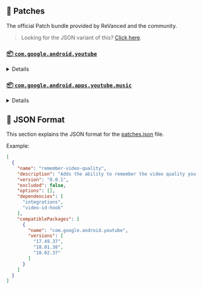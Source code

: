 ## 🧩 Patches

The official Patch bundle provided by ReVanced and the community.

> Looking for the JSON variant of this? [Click here](patches.json).

### [📦 `com.google.android.youtube`](https://play.google.com/store/apps/details?id=com.google.android.youtube)
<details>

| 💊 Patch | 📜 Description | 🏹 Target Version |
|:--------:|:--------------:|:-----------------:|
| `client-spoof` | Spoofs the YouTube client to prevent playback issues. | 18.02.37 |
| `custom-branding-icon-afn-blue` | Changes the YouTube launcher icon (Afn / Blue). | 18.02.37 |
| `custom-branding-icon-afn-red` | Changes the YouTube launcher icon (Afn / Red). | 18.02.37 |
| `custom-branding-icon-revancify` | Changes the YouTube launcher icon (Revancify). | 18.02.37 |
| `custom-branding-name` | Changes the YouTube launcher name to your choice (defaults to ReVanced Extended). | 18.02.37 |
| `custom-seekbar-color` | Change seekbar color in dark mode. | 18.02.37 |
| `custom-video-buffer` | Lets you change the buffers of videos. | 18.02.37 |
| `custom-video-speed` | Adds more video speed options. | 18.02.37 |
| `default-video-quality` | Adds ability to set default video quality settings. | 18.02.37 |
| `default-video-speed` | Adds ability to set default video speed settings. | 18.02.37 |
| `disable-haptic-feedback` | Disable haptic feedback when swiping. | 18.02.37 |
| `enable-external-browser` | Use an external browser to open the url. | 18.02.37 |
| `enable-minimized-playback` | Enables minimized and background playback. | 18.02.37 |
| `enable-old-layout` | Spoof the YouTube client version to use the old layout. | 18.02.37 |
| `enable-old-quality-layout` | Enables the original quality flyout menu. | 18.02.37 |
| `enable-open-links-directly` | Bypass URL redirects (youtube.com/redirect) when opening links in video descriptions. | 18.02.37 |
| `enable-seekbar-tapping` | Enables tap-to-seek on the seekbar of the video player. | 18.02.37 |
| `enable-tablet-miniplayer` | Enables the tablet mini player layout. | 18.02.37 |
| `enable-wide-searchbar` | Replaces the search icon with a wide search bar. This will hide the YouTube logo when active. | 18.02.37 |
| `force-premium-heading` | Forces premium heading on the home screen. | 18.02.37 |
| `header-switch` | Add switch to change header. | 18.02.37 |
| `hide-auto-captions` | Hide captions from being automatically enabled. | 18.02.37 |
| `hide-auto-player-popup-panels` | Hide automatic popup panels (playlist or live chat) on video player. | 18.02.37 |
| `hide-autoplay-button` | Hides the autoplay button in the video player. | 18.02.37 |
| `hide-button-container` | Adds options to hide action buttons under a video. | 18.02.37 |
| `hide-cast-button` | Hides the cast button in the video player. | 18.02.37 |
| `hide-channel-watermark` | Hides creator's watermarks on videos. | 18.02.37 |
| `hide-comment-component` | Adds options to hide comment component under a video. | 18.02.37 |
| `hide-create-button` | Hides the create button in the navigation bar. | 18.02.37 |
| `hide-crowdfunding-box` | Hides the crowdfunding box between the player and video description. | 18.02.37 |
| `hide-email-address` | Hides the email address in the account switcher. | 18.02.37 |
| `hide-endscreen-cards` | Hides the suggested video cards at the end of a video in fullscreen. | 18.02.37 |
| `hide-endscreen-overlay` | Hide endscreen overlay on swipe controls. | 18.02.37 |
| `hide-filmstrip-overlay` | Hide flimstrip overlay on swipe controls. | 18.02.37 |
| `hide-flyout-panel` | Adds options to hide player settings flyout panel. | 18.02.37 |
| `hide-fullscreen-buttoncontainer` | Hides the button containers in fullscreen. | 18.02.37 |
| `hide-general-ads` | Hooks the method which parses the bytes into a ComponentContext to filter components. | 18.02.37 |
| `hide-info-cards` | Hides info-cards in videos. | 18.02.37 |
| `hide-live-chat-button` | Hides the live chat button in the video player. | 18.02.37 |
| `hide-mix-playlists` | Removes mix playlists from home feed and video player. | 18.02.37 |
| `hide-next-prev-button` | Hides the next prev button in the player controller. | 18.02.37 |
| `hide-pip-notification` | Disable pip notification when you first launch pip mode. | 18.02.37 |
| `hide-player-captions-button` | Hides the captions button in the video player. | 18.02.37 |
| `hide-player-overlay-filter` | Remove the dark filter layer from the player's background. | 18.02.37 |
| `hide-shorts-button` | Hides the shorts button in the navigation bar. | 18.02.37 |
| `hide-shorts-component` | Hides other Shorts components. | 18.02.37 |
| `hide-snackbar` | Hides the snackbar action popup. | 18.02.37 |
| `hide-startup-shorts-player` | Disables playing YouTube Shorts when launching YouTube. | 18.02.37 |
| `hide-stories` | Hides YouTube Stories shelf on the feed. | 18.02.37 |
| `hide-suggested-actions` | Hide the suggested actions bar inside the player. | 18.02.37 |
| `hide-time-and-seekbar` | Hides progress bar and time counter on videos. | 18.02.37 |
| `hide-video-ads` | Removes ads in the video player. | 18.02.37 |
| `layout-switch` | Tricks the dpi to use some tablet/phone layouts. | 18.02.37 |
| `materialyou` | Enables MaterialYou theme for Android 12+ | 18.02.37 |
| `microg-support` | Allows YouTube ReVanced to run without root and under a different package name with Vanced MicroG. | 18.02.37 |
| `optimize-resource` | Removes duplicate resources and adds missing translation files from YouTube. | 18.02.37 |
| `overlay-buttons` | Add overlay buttons for ReVanced Extended. | 18.02.37 |
| `patch-options` | Create an options.toml file. | all |
| `remove-player-button-background` | Removes the background from the video player buttons. | 18.02.37 |
| `return-youtube-dislike` | Shows the dislike count of videos using the Return YouTube Dislike API. | 18.02.37 |
| `settings` | Applies mandatory patches to implement ReVanced settings into the application. | 18.02.37 |
| `sponsorblock` | Integrate SponsorBlock. | 18.02.37 |
| `swipe-controls` | Adds volume and brightness swipe controls. | 18.02.37 |
| `theme` | Applies a custom theme (default: amoled). | 18.02.37 |
| `translations` | Add Crowdin Translations | 18.02.37 |
</details>

### [📦 `com.google.android.apps.youtube.music`](https://play.google.com/store/apps/details?id=com.google.android.apps.youtube.music)
<details>

| 💊 Patch | 📜 Description | 🏹 Target Version |
|:--------:|:--------------:|:-----------------:|
| `background-play` | Enables playing music in the background. | all |
| `client-spoof-music` | Spoofs the YouTube Music client. | all |
| `custom-branding-music-red` | Changes the YouTube Music launcher icon to your choice (defaults to ReVanced Red). | all |
| `custom-branding-music-revancify` | Changes the YouTube Music launcher icon to your choice (Revancify). | all |
| `enable-black-navbar` | Sets the navigation bar color to black. | all |
| `enable-color-match-player` | Matches the fullscreen player color with the minimized one. | all |
| `enable-force-minimized-player` | Permanently keep player minimized even if another track is played. | all |
| `enable-force-shuffle` | Enable force shuffle even if another track is played. | all |
| `enable-opus-codec` | Enable opus codec when playing audio. | all |
| `enable-tablet-mode` | Enable landscape mode on phone. | all |
| `enable-zen-mode` | Adds a grey tint to the video player to reduce eye strain. | all |
| `exclusive-audio-playback` | Enables the option to play music without video. | all |
| `hide-compact-header` | Hides the music category bar at the top of the homepage. | all |
| `hide-get-premium` | Removes all "Get Premium" evidences from the avatar menu. | all |
| `hide-music-ads` | Removes ads in the music player. | all |
| `hide-music-cast-button` | Hides the cast button in the video player and header | all |
| `hide-taste-builder` | Removes the "Tell us which artists you like" card from the home screen. | all |
| `hide-upgrade-button` | Removes the upgrade tab from the pivot bar. | all |
| `minimized-playback-music` | Enables minimized playback on Kids music. | all |
| `music-microg-support` | Allows YouTube Music ReVanced to run without root and under a different package name. | all |
| `music-settings` | Adds settings for ReVanced to YouTube Music. | all |
| `optimize-resource-music` | Remove unnecessary resources. | all |
| `patch-options` | Create an options.toml file. | all |
| `translations-music` | Add Crowdin Translations for YouTube Music | all |
</details>



## 📝 JSON Format

This section explains the JSON format for the [patches.json](patches.json) file.

Example:

```json
[
  {
    "name": "remember-video-quality",
    "description": "Adds the ability to remember the video quality you chose in the video quality flyout.",
    "version": "0.0.1",
    "excluded": false,
    "options": [],
    "dependencies": [
      "integrations",
      "video-id-hook"
    ],
    "compatiblePackages": [
      {
        "name": "com.google.android.youtube",
        "versions": [
          "17.49.37",
          "18.01.38",
          "18.02.37"
        ]
      }
    ]
  }
]
```